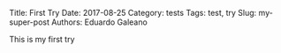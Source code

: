 Title: First Try
Date: 2017-08-25
Category: tests
Tags: test, try
Slug: my-super-post
Authors: Eduardo Galeano

This is my first try